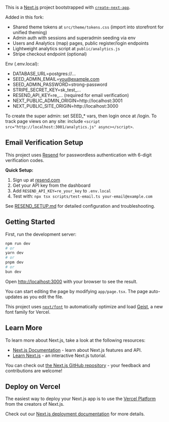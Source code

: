 This is a [Next.js](https://nextjs.org) project bootstrapped with [`create-next-app`](https://nextjs.org/docs/app/api-reference/cli/create-next-app).

Added in this fork:
- Shared theme tokens at `src/theme/tokens.css` (import into storefront for unified theming)
- Admin auth with sessions and superadmin seeding via env
- Users and Analytics (map) pages, public register/login endpoints
- Lightweight analytics script at `public/analytics.js`
- Stripe checkout endpoint (optional)

Env (.env.local):
- DATABASE_URL=postgres://...
- SEED_ADMIN_EMAIL=you@example.com
- SEED_ADMIN_PASSWORD=strong-password
- STRIPE_SECRET_KEY=sk_test_...
- RESEND_API_KEY=re_... (required for email verification)
- NEXT_PUBLIC_ADMIN_ORIGIN=http://localhost:3001
- NEXT_PUBLIC_SITE_ORIGIN=http://localhost:3000

To create the super admin: set SEED_* vars, then login once at /login.
To track page views on any site: include `<script src="http://localhost:3001/analytics.js" async></script>`.

## Email Verification Setup

This project uses [Resend](https://resend.com) for passwordless authentication with 6-digit verification codes.

**Quick Setup:**
1. Sign up at [resend.com](https://resend.com)
2. Get your API key from the dashboard
3. Add `RESEND_API_KEY=re_your_key` to `.env.local`
4. Test with: `npx tsx scripts/test-email.ts your-email@example.com`

See [RESEND_SETUP.md](./RESEND_SETUP.md) for detailed configuration and troubleshooting.

## Getting Started

First, run the development server:

```bash
npm run dev
# or
yarn dev
# or
pnpm dev
# or
bun dev
```

Open [http://localhost:3000](http://localhost:3000) with your browser to see the result.

You can start editing the page by modifying `app/page.tsx`. The page auto-updates as you edit the file.

This project uses [`next/font`](https://nextjs.org/docs/app/building-your-application/optimizing/fonts) to automatically optimize and load [Geist](https://vercel.com/font), a new font family for Vercel.

## Learn More

To learn more about Next.js, take a look at the following resources:

- [Next.js Documentation](https://nextjs.org/docs) - learn about Next.js features and API.
- [Learn Next.js](https://nextjs.org/learn) - an interactive Next.js tutorial.

You can check out [the Next.js GitHub repository](https://github.com/vercel/next.js) - your feedback and contributions are welcome!

## Deploy on Vercel

The easiest way to deploy your Next.js app is to use the [Vercel Platform](https://vercel.com/new?utm_medium=default-template&filter=next.js&utm_source=create-next-app&utm_campaign=create-next-app-readme) from the creators of Next.js.

Check out our [Next.js deployment documentation](https://nextjs.org/docs/app/building-your-application/deploying) for more details.
